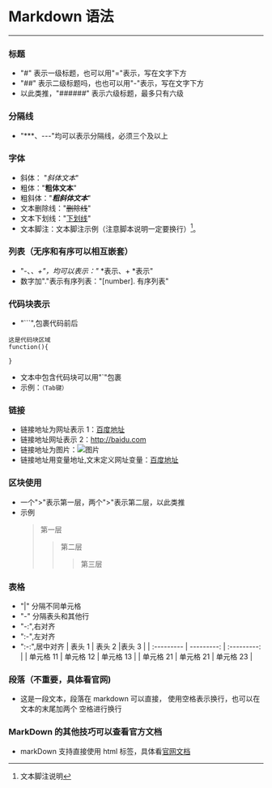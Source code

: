 # Markdown 语法

---

### 标题

- "#" 表示一级标题，也可以用"="表示，写在文字下方
- "##" 表示二级标题吗，也也可以用"-"表示，写在文字下方
- 以此类推，"######" 表示六级标题，最多只有六级

### 分隔线

- "\*\*\*、---"均可以表示分隔线，必须三个及以上

### 字体

- 斜体： "_斜体文本_"
- 粗体："**粗体文本**"
- 粗斜体："**_粗斜体文本_**"
- 文本删除线："~~删除线~~"
- 文本下划线："<u>下划线</u>"
- 文本脚注：文本脚注示例（注意脚本说明一定要换行）[^文件脚注]。

### 列表（无序和有序可以相互嵌套）

- "-、_、+"，均可以表示："_ *表示、+ *表示"
- 数字加"."表示有序列表："[number]. 有序列表"

### 代码块表示

- "```",包裹代码前后

```
这是代码块区域
function(){

}
```

- 文本中包含代码块可以用"`"包裹
- 示例：`（Tab键）`

### 链接

- 链接地址为网址表示 1：[百度地址](http://baidu.com)
- 链接地址网址表示 2：<http://baidu.com>
- 链接地址为图片：![图片](http://static.runoob.com/images/runoob-logo.png)
- 链接地址用变量地址,文末定义网址变量：[百度地址][1]

### 区块使用

- 一个">"表示第一层，两个">"表示第二层，以此类推
- 示例
  > 第一层
  >
  > > 第二层
  > >
  > > > 第三层

### 表格

- "|" 分隔不同单元格
- "-" 分隔表头和其他行
- "-:",右对齐
- ":-",左对齐
- ":-:",居中对齐
  | 表头 1 | 表头 2 |表头 3 |
  | :--------- | ---------: | :---------: |
  | 单元格 11 | 单元格 12 | 单元格 13 |
  | 单元格 21 | 单元格 21 | 单元格 23 |

### 段落（不重要，具体看官网)

- 这是一段文本，段落在 markdown 可以直接，
  使用空格表示换行，也可以在文本的末尾加两个
  空格进行换行

### MarkDown 的其他技巧可以查看官方文档

- markDown 支持直接使用 html 标签，具体看[官网文档](http://markdown.p2hp.com/)

[^文件脚注]: 文本脚注说明

[1]: http://baidu.com
